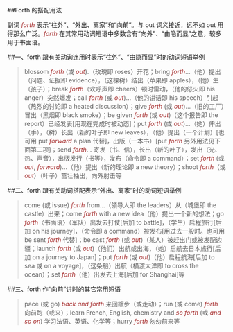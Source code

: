 ##Forth 的搭配用法 

副词 *forth* 表示“往外”、“外出、离家”和“向前”。与 out 词义接近，远不如 out 用得那么广泛。*forth* 在其常用动词短语中多数含有“向外”、“由隐而显”之意，较多用于书面语。

##一、forth 跟有关动询连用时表示“往外”、“由隐而显”时的动词短语举例
>blossom *forth* (或 *out*).（玫瑰即 roses）开花；bring *forth*…（他）提出（问题、证据即 evidence），（这棵树）结出（苹果即 apples），（她）生（孩子）；break *forth*（欢呼声即 cheers）顿时雷动，（他的怒火即 his anger）突然爆发；call *forth* (或 *out*)…（他的讲话即 his speech）引起（热烈的讨论即 a heated discussion）；give *forth* (或 *out*)…（旧的工厂）冒出（黑烟即 black smoke）；be given *forth* (或 *out*)（这个报告即 the report）已经发表[用现在完成时被动态]；put *forth* (或 *out*)…（她）伸出（手），（树）长出（新的叶子即 new leaves），（他）提出（一个计划）[也可用 put *forward* a plan 代替]，出版（一本书）[put *forth* 另外用法见下面第二项]；send *forth*… 寄发（书、信），长出（新的叶子），发出（光、热、声音），出版发行（书等），发布（命令即 a command）；set *forth* (或 *out*, *forward*)…（他）提出（新的理论即 a new theory）；shoot *forth*（或 *out*）（叶子）茁壮抽出，向外射击等

##二、forth 跟有关动词搭配表示“外出、离家”时的动词短语举例
>come (或 issue) *forth* from…（领导人即 the leaders）从（城堡即 the castle）出来；come *forth* with a new idea（他）提出一个新的想法；go *forth*〈书面语〉（军队）出发去打仗[后加 to battle]，（学生）启程旅行[后加 on his journey]，（命令即 a command）被发布[用过去一般时。也可用 be sent *forth* 代替]；be cast *forth* (或 *out*)（某人）被赶出门或被发配边疆；launch *forth* (或 *out*)（他们）出航或出海，（她）启航去日本旅行[后加 on a journey to Japan]；put *forth* (或 *out*)（他）启程航海[后加 to sea 或 on a voyage]，（这条船）出航（横渡大洋即 to cross the ocean）；set *forth*（他）出发去上海[后加 for Shanghai]等

##三、forth 作“向前”讲时的其它常用短语
>pace (或 go) *back and forth* 来回踱步（或走动）；run (或 come) *forth* 向前跑（或来）；learn French, English, chemistry and *so forth* (或 *and so on*) 学习法语、英语、化学等；hurry *forth* 匆匆前来等 

<style>em {color: brown;}</style>